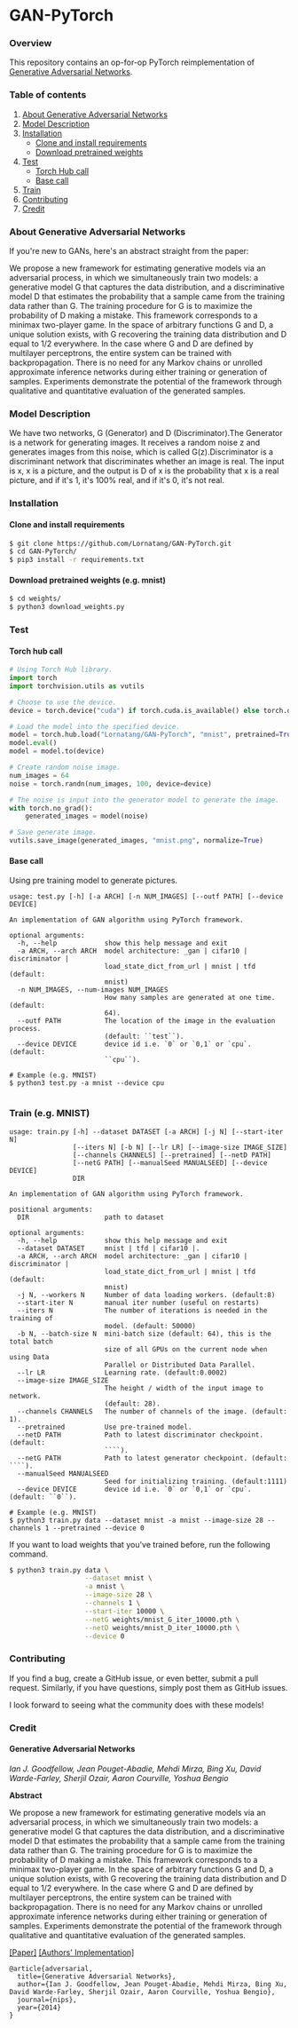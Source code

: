 # GAN-PyTorch

### Overview

This repository contains an op-for-op PyTorch reimplementation
of [Generative Adversarial Networks](http://xxx.itp.ac.cn/pdf/1406.2661v1).

### Table of contents

1. [About Generative Adversarial Networks](#about-generative-adversarial-networks)
2. [Model Description](#model-description)
3. [Installation](#installation)
    * [Clone and install requirements](#clone-and-install-requirements)
    * [Download pretrained weights](#download-pretrained-weights-eg-mnist)
4. [Test](#test)
    * [Torch Hub call](#torch-hub-call)
    * [Base call](#base-call)
5. [Train](#train-eg-mnist)
6. [Contributing](#contributing)
7. [Credit](#credit)

### About Generative Adversarial Networks

If you're new to GANs, here's an abstract straight from the paper:

We propose a new framework for estimating generative models via an adversarial process, in which we simultaneously train
two models: a generative model G that captures the data distribution, and a discriminative model D that estimates the
probability that a sample came from the training data rather than G. The training procedure for G is to maximize the
probability of D making a mistake. This framework corresponds to a minimax two-player game. In the space of arbitrary
functions G and D, a unique solution exists, with G recovering the training data distribution and D equal to 1/2
everywhere. In the case where G and D are defined by multilayer perceptrons, the entire system can be trained with
backpropagation. There is no need for any Markov chains or unrolled approximate inference networks during either
training or generation of samples. Experiments demonstrate the potential of the framework through qualitative and
quantitative evaluation of the generated samples.

### Model Description

We have two networks, G (Generator) and D (Discriminator).The Generator is a network for generating images. It receives
a random noise z and generates images from this noise, which is called G(z).Discriminator is a discriminant network that
discriminates whether an image is real. The input is x, x is a picture, and the output is D of x is the probability that
x is a real picture, and if it's 1, it's 100% real, and if it's 0, it's not real.

### Installation

#### Clone and install requirements

```bash
$ git clone https://github.com/Lornatang/GAN-PyTorch.git
$ cd GAN-PyTorch/
$ pip3 install -r requirements.txt
```

#### Download pretrained weights (e.g. mnist)

```bash
$ cd weights/
$ python3 download_weights.py
```

### Test

#### Torch hub call

```python
# Using Torch Hub library.
import torch
import torchvision.utils as vutils

# Choose to use the device.
device = torch.device("cuda") if torch.cuda.is_available() else torch.device("cpu")

# Load the model into the specified device.
model = torch.hub.load("Lornatang/GAN-PyTorch", "mnist", pretrained=True, verbose=False)
model.eval()
model = model.to(device)

# Create random noise image.
num_images = 64
noise = torch.randn(num_images, 100, device=device)

# The noise is input into the generator model to generate the image.
with torch.no_grad():
    generated_images = model(noise)

# Save generate image.
vutils.save_image(generated_images, "mnist.png", normalize=True)
```

#### Base call

Using pre training model to generate pictures.

```text
usage: test.py [-h] [-a ARCH] [-n NUM_IMAGES] [--outf PATH] [--device DEVICE]

An implementation of GAN algorithm using PyTorch framework.

optional arguments:
  -h, --help            show this help message and exit
  -a ARCH, --arch ARCH  model architecture: _gan | cifar10 | discriminator |
                        load_state_dict_from_url | mnist | tfd (default:
                        mnist)
  -n NUM_IMAGES, --num-images NUM_IMAGES
                        How many samples are generated at one time. (default:
                        64).
  --outf PATH           The location of the image in the evaluation process.
                        (default: ``test``).
  --device DEVICE       device id i.e. `0` or `0,1` or `cpu`. (default:
                        ``cpu``).

# Example (e.g. MNIST)
$ python3 test.py -a mnist --device cpu
```

<span align="center"><img src="assets/mnist.gif" alt="">
</span>

### Train (e.g. MNIST)

```text
usage: train.py [-h] --dataset DATASET [-a ARCH] [-j N] [--start-iter N]
                [--iters N] [-b N] [--lr LR] [--image-size IMAGE_SIZE]
                [--channels CHANNELS] [--pretrained] [--netD PATH]
                [--netG PATH] [--manualSeed MANUALSEED] [--device DEVICE]
                DIR

An implementation of GAN algorithm using PyTorch framework.

positional arguments:
  DIR                   path to dataset

optional arguments:
  -h, --help            show this help message and exit
  --dataset DATASET     mnist | tfd | cifar10 |.
  -a ARCH, --arch ARCH  model architecture: _gan | cifar10 | discriminator |
                        load_state_dict_from_url | mnist | tfd (default:
                        mnist)
  -j N, --workers N     Number of data loading workers. (default:8)
  --start-iter N        manual iter number (useful on restarts)
  --iters N             The number of iterations is needed in the training of
                        model. (default: 50000)
  -b N, --batch-size N  mini-batch size (default: 64), this is the total batch
                        size of all GPUs on the current node when using Data
                        Parallel or Distributed Data Parallel.
  --lr LR               Learning rate. (default:0.0002)
  --image-size IMAGE_SIZE
                        The height / width of the input image to network.
                        (default: 28).
  --channels CHANNELS   The number of channels of the image. (default: 1).
  --pretrained          Use pre-trained model.
  --netD PATH           Path to latest discriminator checkpoint. (default:
                        ````).
  --netG PATH           Path to latest generator checkpoint. (default: ````).
  --manualSeed MANUALSEED
                        Seed for initializing training. (default:1111)
  --device DEVICE       device id i.e. `0` or `0,1` or `cpu`. (default: ``0``).

# Example (e.g. MNIST)
$ python3 train.py data --dataset mnist -a mnist --image-size 28 --channels 1 --pretrained --device 0
```

If you want to load weights that you've trained before, run the following command.

```bash
$ python3 train.py data \
                   --dataset mnist \
                   -a mnist \
                   --image-size 28 \
                   --channels 1 \
                   --start-iter 10000 \
                   --netG weights/mnist_G_iter_10000.pth \
                   --netD weights/mnist_D_iter_10000.pth \
                   --device 0
```

### Contributing

If you find a bug, create a GitHub issue, or even better, submit a pull request. Similarly, if you have questions,
simply post them as GitHub issues.

I look forward to seeing what the community does with these models!

### Credit

#### Generative Adversarial Networks

*Ian J. Goodfellow, Jean Pouget-Abadie, Mehdi Mirza, Bing Xu, David Warde-Farley, Sherjil Ozair, Aaron Courville, Yoshua
Bengio*

**Abstract**

We propose a new framework for estimating generative models via an adversarial process, in which we simultaneously train
two models: a generative model G that captures the data distribution, and a discriminative model D that estimates the
probability that a sample came from the training data rather than G. The training procedure for G is to maximize the
probability of D making a mistake. This framework corresponds to a minimax two-player game. In the space of arbitrary
functions G and D, a unique solution exists, with G recovering the training data distribution and D equal to 1/2
everywhere. In the case where G and D are defined by multilayer perceptrons, the entire system can be trained with
backpropagation. There is no need for any Markov chains or unrolled approximate inference networks during either
training or generation of samples. Experiments demonstrate the potential of the framework through qualitative and
quantitative evaluation of the generated samples.

[[Paper]](https://papers.nips.cc/paper/5423-generative-adversarial-nets.pdf) [[Authors' Implementation]](https://github.com/goodfeli/adversarial)

```
@article{adversarial,
  title={Generative Adversarial Networks},
  author={Ian J. Goodfellow, Jean Pouget-Abadie, Mehdi Mirza, Bing Xu, David Warde-Farley, Sherjil Ozair, Aaron Courville, Yoshua Bengio},
  journal={nips},
  year={2014}
}
```